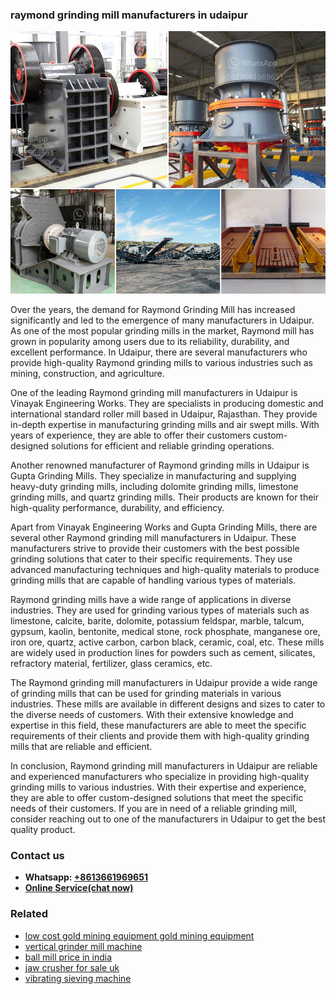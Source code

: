 <h3>raymond grinding mill manufacturers in udaipur</h3><img src='1706773558.jpg' alt=''><p>Over the years, the demand for Raymond Grinding Mill has increased significantly and led to the emergence of many manufacturers in Udaipur. As one of the most popular grinding mills in the market, Raymond mill has grown in popularity among users due to its reliability, durability, and excellent performance. In Udaipur, there are several manufacturers who provide high-quality Raymond grinding mills to various industries such as mining, construction, and agriculture.</p><p>One of the leading Raymond grinding mill manufacturers in Udaipur is Vinayak Engineering Works. They are specialists in producing domestic and international standard roller mill based in Udaipur, Rajasthan. They provide in-depth expertise in manufacturing grinding mills and air swept mills. With years of experience, they are able to offer their customers custom-designed solutions for efficient and reliable grinding operations.</p><p>Another renowned manufacturer of Raymond grinding mills in Udaipur is Gupta Grinding Mills. They specialize in manufacturing and supplying heavy-duty grinding mills, including dolomite grinding mills, limestone grinding mills, and quartz grinding mills. Their products are known for their high-quality performance, durability, and efficiency.</p><p>Apart from Vinayak Engineering Works and Gupta Grinding Mills, there are several other Raymond grinding mill manufacturers in Udaipur. These manufacturers strive to provide their customers with the best possible grinding solutions that cater to their specific requirements. They use advanced manufacturing techniques and high-quality materials to produce grinding mills that are capable of handling various types of materials.</p><p>Raymond grinding mills have a wide range of applications in diverse industries. They are used for grinding various types of materials such as limestone, calcite, barite, dolomite, potassium feldspar, marble, talcum, gypsum, kaolin, bentonite, medical stone, rock phosphate, manganese ore, iron ore, quartz, active carbon, carbon black, ceramic, coal, etc. These mills are widely used in production lines for powders such as cement, silicates, refractory material, fertilizer, glass ceramics, etc.</p><p>The Raymond grinding mill manufacturers in Udaipur provide a wide range of grinding mills that can be used for grinding materials in various industries. These mills are available in different designs and sizes to cater to the diverse needs of customers. With their extensive knowledge and expertise in this field, these manufacturers are able to meet the specific requirements of their clients and provide them with high-quality grinding mills that are reliable and efficient.</p><p>In conclusion, Raymond grinding mill manufacturers in Udaipur are reliable and experienced manufacturers who specialize in providing high-quality grinding mills to various industries. With their expertise and experience, they are able to offer custom-designed solutions that meet the specific needs of their customers. If you are in need of a reliable grinding mill, consider reaching out to one of the manufacturers in Udaipur to get the best quality product.</p><h3>Contact us</h3><ul><li><strong>Whatsapp:&nbsp;<a href="https://wa.me/8613661969651">+8613661969651</a></strong></li><li><a href="https://swt.shibang-china.com/?git&amp;zhl&amp;raymond grinding mill manufacturers in udaipur"><strong>Online Service(chat now)</strong></a></li></ul><h3>Related</h3><ul><li><a href='low cost gold mining equipment gold mining equipment.md'>low cost gold mining equipment gold mining equipment</a></li><li><a href='vertical grinder mill machine.md'>vertical grinder mill machine</a></li><li><a href='ball mill price in india.md'>ball mill price in india</a></li><li><a href='jaw crusher for sale uk.md'>jaw crusher for sale uk</a></li><li><a href='vibrating sieving machine.md'>vibrating sieving machine</a></li></ul>